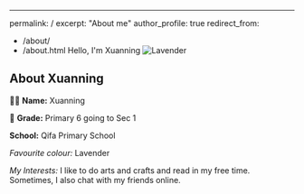 ---
permalink: /
excerpt: "About me"
author_profile: true
redirect_from: 
  - /about/
  - /about.html
Hello, I'm Xuanning
![Lavender](https://www.google.com/imgres?imgurl=https%3A%2F%2Fa-z-animals.com%2Fmedia%2F2022%2F11%2Fshutterstock_606517310-1024x650.jpg&tbnid=3nvvh8m82YQgxM&vet=12ahUKEwjkkZ6FsrmCAxVCbmwGHTUZCOIQMygLegQIARB_..i&imgrefurl=https%3A%2F%2Fa-z-animals.com%2Fblog%2Flilac-vs-lavender%2F&docid=_QYVBJVB5WiZKM&w=1024&h=650&q=lavender&ved=2ahUKEwjkkZ6FsrmCAxVCbmwGHTUZCOIQMygLegQIARB_)

## About Xuanning

👩‍🏫 **Name:** Xuanning

🏫 **Grade:** Primary 6 going to Sec 1

 **School:** Qifa Primary School

*Favourite colour:* Lavender

 *My Interests:*
I like to do arts and crafts and read in my free time. Sometimes, I also chat with my friends online. 




